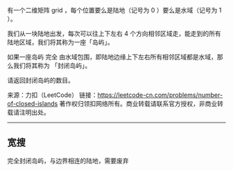 有一个二维矩阵 grid ，每个位置要么是陆地（记号为 0 ）要么是水域（记号为 1 ）。

我们从一块陆地出发，每次可以往上下左右 4 个方向相邻区域走，能走到的所有陆地区域，我们将其称为一座「岛屿」。

如果一座岛屿 完全 由水域包围，即陆地边缘上下左右所有相邻区域都是水域，那么我们将其称为 「封闭岛屿」。

请返回封闭岛屿的数目。

来源：力扣（LeetCode）
链接：https://leetcode-cn.com/problems/number-of-closed-islands
著作权归领扣网络所有。商业转载请联系官方授权，非商业转载请注明出处。

---

## 宽搜

完全封闭岛屿，与边界相连的陆地，需要废弃
